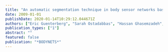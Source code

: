 ```yaml
---
title: "An automatic segmentation technique in body sensor networks based on signal energy"
date: 2009-01-01
publishDate: 2020-01-14T10:29:12.044671Z
authors: ["Eric Guenterberg", "Sarah Ostadabbas", "Hassan Ghasemzadeh", "Roozbeh Jafari"]
publication_types: ["1"]
abstract: ""
featured: false
publication: "*BODYNETS*"
---
```


